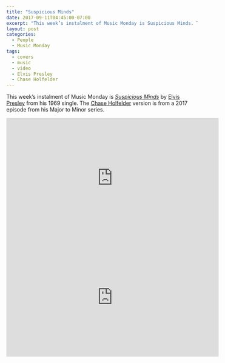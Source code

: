 ```yaml
---
title: "Suspicious Minds"
date: 2017-09-11T04:45:00-07:00
excerpt: "This week’s instalment of Music Monday is Suspicious Minds. The 1969 Elvis Presley original and a 2017 cover by Chase Holfelder."
layout: post
categories:
  - People
  - Music Monday
tags:
  - covers
  - music
  - video
  - Elvis Presley
  - Chase Holfelder
---
```

This week’s instalment of Music Monday is [_Suspicious Minds_](https://en.wikipedia.org/wiki/Suspicious_Minds) by [Elvis Presley](http://elvis.com/) from his 1969 single. The [Chase Holfelder](https://www.youtube.com/user/chaseholfelder/featured) version is from a 2017 episode from his Major to Minor series.

<div class="video-container">
  <iframe width="560" height="315" src="https://www.youtube.com/embed/e-NDXtDUcGQ" frameborder="0" allowfullscreen></iframe>
</div>

<div class="video-container">
  <iframe width="560" height="315" src="https://www.youtube.com/embed/qCI3pv9GSWw" frameborder="0" allowfullscreen></iframe>
</div>
